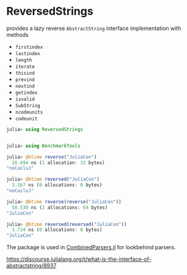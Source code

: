 # ReversedStrings
provides a lazy reverse `AbstractString` interface implementation with methods
- `firstindex`
- `lastindex`
- `length`
- `iterate`
- `thisind`
- `prevind`
- `nextind`
- `getindex`
- `isvalid`
- `SubString`
- `ncodeunits`
- `codeunit`



```julia
julia> using ReversedStrings


julia> using BenchmarkTools

julia> @btime reverse("JuliaCon")
  28.694 ns (1 allocation: 32 bytes)
"noCailuJ"

julia> @btime reversed("JuliaCon")
  3.167 ns (0 allocations: 0 bytes)
"noCailuJ"

julia> @btime reverse(reverse("JuliaCon"))
  58.530 ns (2 allocations: 64 bytes)
"JuliaCon"

julia> @btime reversed(reversed("JuliaCon"))
  3.734 ns (0 allocations: 0 bytes)
"JuliaCon"
```

The package is used in [CombinedParsers.jl](https://github.com/gkappler/CombinedParsers.jl) for lookbehind parsers.

https://discourse.julialang.org/t/what-is-the-interface-of-abstractstring/8937
